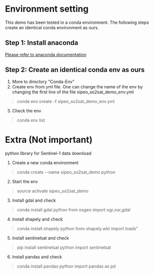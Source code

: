 # Environment setting
This demo has been tested in a conda environment. The following steps create an identical conda environment as ours.
## Step 1: Install anaconda
[Please refer to anaconda documentation](https://docs.anaconda.com/anaconda/install/)
## Step 2: Create an identical conda env as ours
1. More to directory "Conda-Env"
2. Create env from yml file. One can change the name of the env by changing the first line of the file sipeo_so2sat_demo_env.yml
> conda env create -f sipeo_so2sat_demo_env.yml
3. Check the env
> conda env list


# Extra (Not important)
python library for Sentinel-1 data download
1. Create a new conda environment 
> conda create --name sipeo_so2sat_demo python
2. Start the env
> source activate sipeo_so2sat_demo
3. Install gdal and check
> conda install gdal 
> python
> from osgeo import ogr,osr,gdal
4. Install shapely and check
> conda install shapely
> python
> from shapely.wkt import loads"
5. Install sentinelsat and check
> pip install sentinelsat
> python
> import sentinelsat
6. Install pandas and check
> conda install pandas
> python
> import pandas as pd
